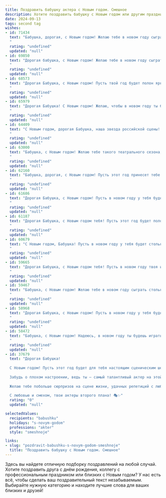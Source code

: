 ```yaml
---
title: Поздравить бабушку актера с Новым годом. Смешное
description: Хотите поздравить бабушку с Новым годом или другим праздником? Наш ИИ создаст незабываемое поздравление, а вы обязательно выделитесь среди других.  
date: 2024-09-13
tags: second tag
wishes:
- id: 71434
  text: "Бабушка, дорогая, с Новым годом! Желаю тебе в новом году сыграть столько ролей, что даже самого опытного театрального критика голова пойдет кругом! Пусть каждый день приносит тебе новые аплодисменты, а поклонники тебя засыпают букетами цветов, как на премьере!
  "
  rating: "undefined"
  updated: "null"
- id: 69850
  text: "Дорогая бабушка, с Новым годом! Желаю тебе в новом году сыграть главную роль в комедии \"Веселая пенсия\", где ты будешь блистать, очаровывать и покорять всех своим талантом! А еще, пусть у тебя будет столько энергии, как у молодого актера перед премьерой! 😉
  "
  rating: "undefined"
  updated: "null"
- id: 68573
  text: "Дорогая Бабушка, с Новым годом! Пусть твой год будет полон ярких ролей, аплодисментов и, конечно же, внуков, которые, как и ты, умеют по-настоящему зажигать сердца! Желаю тебе неисчерпаемого запаса энергии, чтобы хватало на репетиции, спектакли и даже на то, чтобы сдерживать нас, когда мы пытаемся устроить на сцене настоящую бурю!
  "
  rating: "undefined"
  updated: "null"
- id: 65979
  text: "Дорогая Бабушка! С Новым годом! Желаю, чтобы в новом году ты была как настоящая звезда - сильная, яркая и чтобы тебя еще чаще приглашали на главные роли! 😜
  "
  rating: "undefined"
  updated: "null"
- id: 64409
  text: "С Новым годом, дорогая Бабушка, наша звезда российской сцены! Пусть этот год принесет тебе не только стоячие овации от внуков, но и море счастья, здоровья и новых ролей - как в жизни, так и на сцене! 🎉🤩
  "
  rating: "undefined"
  updated: "null"
- id: 63000
  text: "Бабушка, с Новым годом! Желаю тебе такого театрального сезона, чтобы овации не стихали ни секунды, а декорации были всегда свежими и яркими!  Пусть в твоей жизни будут только добрые роли, а сцена всегда будет полна смеха и радости!
  "
  rating: "undefined"
  updated: "null"
- id: 62160
  text: "Бабушка, дорогая, с Новым годом! Пусть этот год принесет тебе столько ролей, что ты забудешь, как зовут внуков!  😄  Желаю тебе здоровья, чтобы ты не забывала текст, а ещё -  ярких, запоминающихся премьер, как в жизни, так и на сцене! 🎉
  "
  rating: "undefined"
  updated: "null"
- id: 61686
  text: "Дорогая Бабушка, с Новым годом! Пусть в новом году у тебя будет столько ролей, сколько ты пожелаешь, и все они будут главными! Запомни, возраст - это всего лишь цифра, а ты - вечная звезда сцены! 😊
  "
  rating: "undefined"
  updated: "null"
- id: 61187
  text: "Дорогая Бабушка, с Новым годом тебя! Пусть этот год будет полон ярких ролей, бурных оваций и, главное, чтобы возрастные ограничения в сценарии тебя не касались! 😜
  "
  rating: "undefined"
  updated: "null"
- id: 60679
  text: "С Новым годом, Бабушка! Пусть в новом году у тебя будет столько ролей, сколько снежинок на новогодней елке, а каждый спектакль будет проходить с аншлагом! 😜
  "
  rating: "undefined"
  updated: "null"
- id: 59665
  text: "Дорогая Бабушка, с Новым годом тебя! Пусть в новом году твоя игра будет ярче, чем самая блестящая елочная игрушка, а роль \"Бабушки\" принесет тебе массу аплодисментов и радости! 😉🎉
  "
  rating: "undefined"
  updated: "null"
- id: 59467
  text: "Бабушка, с Новым годом! Желаю тебе в новом году сыграть столько ролей, что пенсия по старости превратится в пенсию по выслуге лет! 😄
  "
  rating: "undefined"
  updated: "null"
- id: 58968
  text: "Дорогая Бабушка, с Новым годом! Пусть в новом году у тебя будет столько ролей, что ты и не вспомнишь, где ты играла \"бабушку\", а где – \"королеву\"!  Желаю тебе новых, ярких, запоминающихся образов, а главное – здоровья и счастья! 😉
  "
  rating: "undefined"
  updated: "null"
- id: 58472
  text: "Бабушка, с Новым годом! Надеюсь, в новом году ты будешь играть самые главные роли в своей жизни, а роли в театре - только для души! Пусть жизнь будет веселой комедией, а не драмой, а здоровье - всегда крепким!
  "
  rating: "undefined"
  updated: "null"
- id: 37679
  text: "Дорогая Бабушка!
  
  С Новым годом! Пусть этот год будет для тебя настоящим сценическим шедевром! Пусть счастье будет как успешная премьера — громко, ярко и с аплодисментами зрителей.
  
  Забудь о плохом настроении, ведь ты — самый талантливый актер на этой планете, а каждый новый день — это новая роль, которую ты играешь с блеском! Пусть здоровье будет крепче, чем сценарий с хеппи-эндом, а радость — больше, чем у любителей сладостей на новогоднем столе!
  
  Желаю тебе побольше сюрпризов на сцене жизни, удачных репетиций с любимыми внуками и, конечно, единственного в своем роде, режиссера жизни, который всегда подскажет, куда идти дальше!
  
  С любовью и смехом, твои актеры второго плана! 🎭✨"
  rating: "0"
  updated: "null"

selectedValues:
  recipients: "babushku"
  holidays: "s-novym-godom"
  professions: "akter"
  style: "smeshnoje"

links:
- slug: "pozdravit-babushku-s-novym-godom-smeshnoje"
  title: "Поздравить бабушку с Новым годом. Смешное"
---
```


Здесь вы найдете отличную подборку поздравлений на любой случай. 
Хотите поздравить друга с днём рождения, коллегу с профессиональным праздником или близких с Новым годом? У нас есть всё, чтобы сделать ваш поздравительный текст незабываемым. Выбирайте нужную категорию и находите лучшие слова для ваших близких и друзей!
